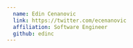 ```yaml
---
  name: Edin Cenanovic
  link: https://twitter.com/ecenanovic
  affiliation: Software Engineer 
  github: edinc
---
```

